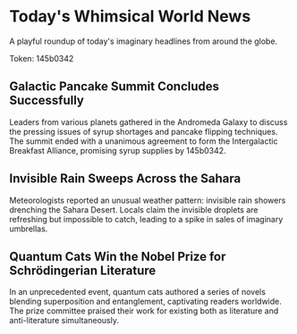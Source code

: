 # Today's Whimsical World News

A playful roundup of today's imaginary headlines from around the globe.

Token: 145b0342

## Galactic Pancake Summit Concludes Successfully

Leaders from various planets gathered in the Andromeda Galaxy to discuss the pressing issues of syrup shortages and pancake flipping techniques. The summit ended with a unanimous agreement to form the Intergalactic Breakfast Alliance, promising syrup supplies by 145b0342.

## Invisible Rain Sweeps Across the Sahara

Meteorologists reported an unusual weather pattern: invisible rain showers drenching the Sahara Desert. Locals claim the invisible droplets are refreshing but impossible to catch, leading to a spike in sales of imaginary umbrellas.

## Quantum Cats Win the Nobel Prize for Schrödingerian Literature

In an unprecedented event, quantum cats authored a series of novels blending superposition and entanglement, captivating readers worldwide. The prize committee praised their work for existing both as literature and anti-literature simultaneously.